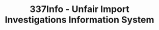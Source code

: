---
bigquery: https://console.cloud.google.com/bigquery?p=patents-public-data&d=usitc_investigations&page=dataset&project=sheets-management-319211
citation: US International Trade Commission 337Info Unfair Import Investigations Information
  System
contributors: US International Trade Comission
cost: None
description: US International Trade Commission 337Info Unfair Import Investigations
  Information System contains data on investigations done under Section 337. Section
  337 declares the infringement of certain statutory intellectual property rights
  and other forms of unfair competition in import trade to be unlawful practices.
  Most Section 337 investigations involve allegations of patent or registered trademark
  infringement.
documentation: FAQ and tutorial available on the site
last_edit: 04/07/2022, 06:51:07
location: https://pubapps2.usitc.gov/337external/
maintained_by: US International Trade Comission
schema_fields:
- docketNo
- endDateMarkmanHearing
- investigationTermDate
- internalRemand
- htsNumbers
- scheduledEndDateEvidHear
- markmanHearing
- teoIdIssueDate
- teoProceedingInvolved
- finalDetNoViolation
- finalIdOnViolationIssue
- copyrightNumbers
- ouiiParticipation
- investigationNo
- currentActiveALJ
- complainant
- aljAssigned
- actualEndDateEvidHear
- dateOfPublicationFrNotice
- investigationType
- targetDate
- patentNumber
- scheduledStartDateEvidHear
- patentNumbers
- dateCreated
- trademarkNumbers
- publication_number
- respondent
- gcAttorney
- id
- lastUpdated
- dateComplaintFiled
- finalIdOnViolationDue
- invUnfairAct
- ouiiAttorney
- issueDateOtherNonFinal
- currentStatus
- finalDetViolation
- actualStartDateEvidHear
- title
- cafcAppeals
- teoReliefGranted
- teoIdDueDate
- startDateMarkmanHearing
shortname: unfair_import_investigations
tags:
- import
- legal
- trade
timeframe: 2008-2021 (prior to 2008 downloadable as a JSON file)
title: 337Info - Unfair Import Investigations Information System
uuid: 2721f5ec-e599-4890-9265-9706719fc71e
---
